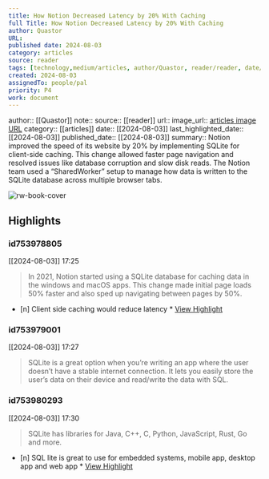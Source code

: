 ```yaml
---
title: How Notion Decreased Latency by 20% With Caching
full Title: How Notion Decreased Latency by 20% With Caching
author: Quastor
URL: 
published date: 2024-08-03
category: articles
source: reader
tags: [technology,medium/articles, author/Quastor, reader/reader, date/2024-08-03, area/reader]
created: 2024-08-03
assignedTo: people/pal
priority: P4
work: document
---
```

author:: [[Quastor]]
note:: 
source:: [[reader]]
url:: 
image_url:: [articles image URL](https://readwise-assets.s3.amazonaws.com/static/images/article3.5c705a01b476.png)
category:: [[articles]]
date:: [[2024-08-03]]
last_highlighted_date:: [[2024-08-03]]
published_date:: [[2024-08-03]]
summary:: Notion improved the speed of its website by 20% by implementing SQLite for client-side caching. This change allowed faster page navigation and resolved issues like database corruption and slow disk reads. The Notion team used a “SharedWorker” setup to manage how data is written to the SQLite database across multiple browser tabs.


![rw-book-cover](https://readwise-assets.s3.amazonaws.com/static/images/article3.5c705a01b476.png)

## Highlights
### id753978805
[[2024-08-03]] 17:25
> In 2021, Notion started using a SQLite database for caching data in the windows and macOS apps. This change made initial page loads 50% faster and also sped up navigating between pages by 50%.

- [n] Client side caching would reduce latency  * [View Highlight](https://read.readwise.io/read/01j4d5hb7v110gbjgh17m1gcsc)


### id753979001
[[2024-08-03]] 17:27
> SQLite is a great option when you’re writing an app where the user doesn’t have a stable internet connection. It lets you easily store the user’s data on their device and read/write the data with SQL.


### id753980293
[[2024-08-03]] 17:30
> SQLite has libraries for Java, C++, C, Python, JavaScript, Rust, Go and more.

- [n] SQL lite is great to use for embedded systems, mobile app, desktop app and web app  * [View Highlight](https://read.readwise.io/read/01j4d5rh1vpdnr9s01afrgkaem)


